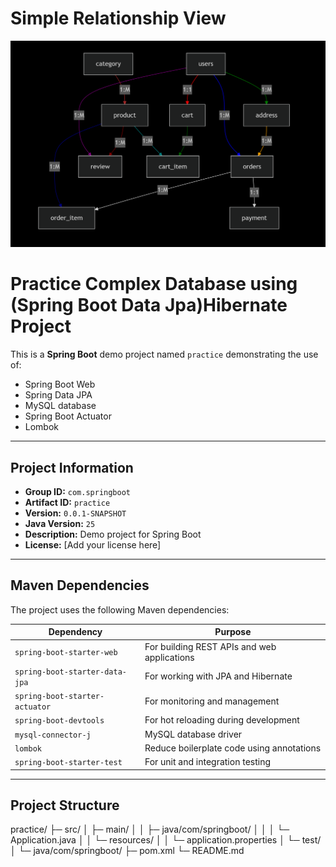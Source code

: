 # Simple Relationship View
![Alt text](Hibernate_Practice.png)

# Practice Complex Database using (Spring Boot Data Jpa)Hibernate Project

This is a **Spring Boot** demo project named `practice` demonstrating the use of:

- Spring Boot Web
- Spring Data JPA
- MySQL database
- Spring Boot Actuator
- Lombok

---

## Project Information

- **Group ID:** `com.springboot`
- **Artifact ID:** `practice`
- **Version:** `0.0.1-SNAPSHOT`
- **Java Version:** `25`
- **Description:** Demo project for Spring Boot
- **License:** [Add your license here]

---

## Maven Dependencies

The project uses the following Maven dependencies:

| Dependency | Purpose |
|------------|---------|
| `spring-boot-starter-web` | For building REST APIs and web applications |
| `spring-boot-starter-data-jpa` | For working with JPA and Hibernate |
| `spring-boot-starter-actuator` | For monitoring and management |
| `spring-boot-devtools` | For hot reloading during development |
| `mysql-connector-j` | MySQL database driver |
| `lombok` | Reduce boilerplate code using annotations |
| `spring-boot-starter-test` | For unit and integration testing |

---

## Project Structure
practice/
├─ src/
│ ├─ main/
│ │ ├─ java/com/springboot/
│ │ │ └─ Application.java
│ │ └─ resources/
│ │ └─ application.properties
│ └─ test/
│ └─ java/com/springboot/
├─ pom.xml
└─ README.md
